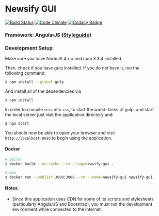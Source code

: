 # Newsify GUI

[![Build Status](https://travis-ci.org/IIC2173-2015-2-Grupo2/GUI.svg)](https://travis-ci.org/IIC2173-2015-2-Grupo2/GUI) [![Code Climate](https://codeclimate.com/github/IIC2173-2015-2-Grupo2/GUI/badges/gpa.svg)](https://codeclimate.com/github/IIC2173-2015-2-Grupo2/GUI) [![Codacy Badge](https://api.codacy.com/project/badge/502d48e9eef445468ec70b4f549fbb64)](https://www.codacy.com/app/lopezjuripatricio/GUI)

### Framework: AngularJS ([Styleguide](https://github.com/johnpapa/angular-styleguide))

### Development Setup

Make sure you have NodeJS 4.x.x and npm 3.3.4 installed.

Then, check if you have gulp installed. If you do not have it, run the following command:

```sh
$ npm install --global gulp
```

And install all of the dependencies via

```sh
$ npm install
```

In order to compile `scss` into `css`, to start the *watch* tasks of gulp, and start the local server just visit the application directory and:

```sh
$ npm start
```

You should now be able to open your browser and visit `http://localhost:8080` to begin using the application.

#### Docker

```sh
# Build
$ docker build --no-cache --rm --tag=newsify-gui .

# Run
$ docker run --publish 3000:3000 --rm --name=newsify-gui newsify-gui
```

#### Notes:

* Since this application uses CDN for some of its scripts and stylesheets (particularly AngularJS and Bootstrap), you must run the development environment while connected to the internet.
